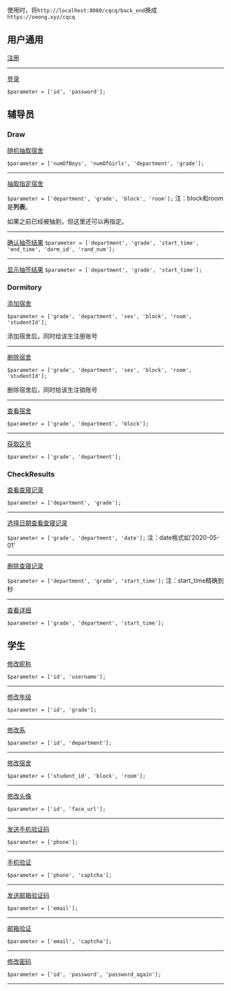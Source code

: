 使用时，将`http://localhost:8080/cqcq/back_end`换成`https://oeong.xyz/cqcq`

## 用户通用

[注册](https://oeong.xyz/cqcq/public/index.php/index/user/sign)

---

[登录](https://oeong.xyz/cqcq/public/index.php/index/user/login)

`$parameter = ['id', 'password'];`

## 辅导员

### Draw

[随机抽取宿舍](https://oeong.xyz/cqcq/public/index.php/index/Draw/draw)

`$parameter = ['numOfBoys', 'numOfGirls', 'department', 'grade'];`

---

[抽取指定宿舍](https://oeong.xyz/cqcq/public/index.php/index/Draw/customize)

`$parameter = ['department', 'grade', 'block', 'room'];`
注：block和room是**列表**。

如果之前已经被抽到，但这里还可以再指定。

---

[确认抽签结果](https://oeong.xyz/cqcq/public/index.php/index/draw/verifyResults)
`$parameter = ['department', 'grade', 'start_time', 'end_time', 'dorm_id', 'rand_num'];`

---

[显示抽签结果](https://oeong.xyz/cqcq/public/index.php/index/draw/displayResults)
`$parameter = ['department', 'grade', 'start_time'];`

### Dormitory

[添加宿舍](https://oeong.xyz/cqcq/public/index.php/index/dormitory/insert)

`$parameter = ['grade', 'department', 'sex', 'block', 'room', 'studentId'];`

添加宿舍后，同时给该生注册账号

---

[删除宿舍](https://oeong.xyz/cqcq/public/index.php/index/dormitory/delete)

`$parameter = ['grade', 'department', 'sex', 'block', 'room', 'studentId'];`

删除宿舍后，同时给该生注销账号

---

[查看宿舍](https://oeong.xyz/cqcq/public/index.php/index/dormitory/examine)

`$parameter = ['grade', 'department', 'block'];`

---

[获取区号](https://oeong.xyz/cqcq/public/index.php/index/dormitory/getBlock)

`$parameter = ['grade', 'department'];`

### CheckResults

[查看查寝记录](https://oeong.xyz/cqcq/public/index.php/index/Checkresults/checkRecords)

`$parameter = ['department', 'grade'];`

---
[选择日期查看查寝记录](https://oeong.xyz/cqcq/public/index.php/index/Checkresults/specifiedDate)

`$parameter = ['grade', 'department', 'date'];`
注：date格式如'2020-05-01'

---
[删除查寝记录](https://oeong.xyz/cqcq/public/index.php/index/Checkresults/deleteRecord)

`$parameter = ['department', 'grade', 'start_time'];`
注：start_time精确到秒

---

[查看详细](https://oeong.xyz/cqcq/public/index.php/index/Checkresults/viewDetails)

`$parameter = ['grade', 'department', 'start_time'];`

## 学生

[修改昵称](https://oeong.xyz/cqcq/public/index.php/index/change/changeUsername)

`$parameter = ['id', 'username'];`

---

[修改年级](https://oeong.xyz/cqcq/public/index.php/index/change/changeGrade)

`$parameter = ['id', 'grade'];`

---

[修改系](https://oeong.xyz/cqcq/public/index.php/index/change/changeDepartment)

`$parameter = ['id', 'department'];`

---

[修改宿舍](https://oeong.xyz/cqcq/public/index.php/index/change/changeDormNumber)

`$parameter = ['student_id', 'block', 'room'];`

---

[修改头像](https://oeong.xyz/cqcq/public/index.php/index/change/changeFace)

`$parameter = ['id', 'face_url'];`

---

[发送手机验证码](https://oeong.xyz/cqcq/public/index.php/index/forget/sendSms)

`$parameter = ['phone'];`

---

[手机验证](https://oeong.xyz/cqcq/public/index.php/index/forget/verifyPhone)

`$parameter = ['phone', 'captcha'];`

---

[发送邮箱验证码](https://oeong.xyz/cqcq/public/index.php/index/forget/sendMailCaptcha)

`$parameter = ['email'];`

---

[邮箱验证](https://oeong.xyz/cqcq/public/index.php/index/forget/verifyEmail)

`$parameter = ['email', 'captcha'];`

---

[修改密码](https://oeong.xyz/cqcq/public/index.php/index/forget/changePassword)

`$parameter = ['id', 'password', 'password_again'];`

---